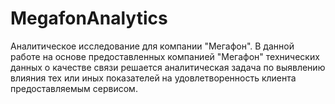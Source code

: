 # MegafonAnalytics
Аналитическое исследование для компании "Мегафон". В данной работе на основе предоставленных компанией "Мегафон" технических данных о качестве связи решается аналитическая задача по выявлению влияния тех или иных показателей на удовлетворенность клиента предоставляемым сервисом. 
